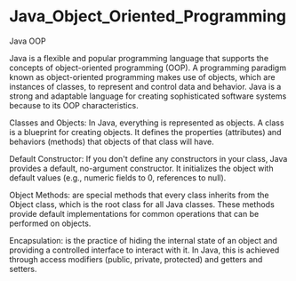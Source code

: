 # Java_Object_Oriented_Programming
Java OOP

Java is a flexible and popular programming language that supports the concepts of object-oriented programming (OOP). A programming paradigm known as object-oriented programming makes use of objects, which are instances of classes, to represent and control data and behavior. Java is a strong and adaptable language for creating sophisticated software systems because to its OOP characteristics.

Classes and Objects: In Java, everything is represented as objects. A class is a blueprint for creating objects. It defines the properties (attributes) and behaviors (methods) that objects of that class will have.

Default Constructor: If you don't define any constructors in your class, Java provides a default, no-argument constructor. It initializes the object with default values (e.g., numeric fields to 0, references to null).

Object Methods: are special methods that every class inherits from the Object class, which is the root class for all Java classes. These methods provide default implementations for common operations that can be performed on objects.

Encapsulation: is the practice of hiding the internal state of an object and providing a controlled interface to interact with it. In Java, this is achieved through access modifiers (public, private, protected) and getters and setters.
